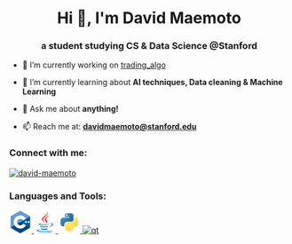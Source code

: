 <h1 align="center">Hi 👋, I'm David Maemoto</h1>
<h3 align="center">a student studying CS & Data Science @Stanford</h3>

- 🔭 I’m currently working on [trading_algo](https://github.com/davidmaemoto/trading_algo)

- 🌱 I’m currently learning about **AI techniques, Data cleaning & Machine Learning**

- 💬 Ask me about **anything!**

- 📫 Reach me at: **davidmaemoto@stanford.edu**

<h3 align="left">Connect with me:</h3>
<p align="left">
<a href="https://linkedin.com/in/david-maemoto" target="blank"><img align="center" src="https://raw.githubusercontent.com/rahuldkjain/github-profile-readme-generator/master/src/images/icons/Social/linked-in-alt.svg" alt="david-maemoto" height="30" width="40" /></a>
</p>

<h3 align="left">Languages and Tools:</h3>
<p align="left"> <a href="https://www.w3schools.com/cpp/" target="_blank" rel="noreferrer"> <img src="https://raw.githubusercontent.com/devicons/devicon/master/icons/cplusplus/cplusplus-original.svg" alt="cplusplus" width="40" height="40"/> </a> <a href="https://www.java.com" target="_blank" rel="noreferrer"> <img src="https://raw.githubusercontent.com/devicons/devicon/master/icons/java/java-original.svg" alt="java" width="40" height="40"/> </a> <a href="https://www.python.org" target="_blank" rel="noreferrer"> <img src="https://raw.githubusercontent.com/devicons/devicon/master/icons/python/python-original.svg" alt="python" width="40" height="40"/> </a> <a href="https://www.qt.io/" target="_blank" rel="noreferrer"> <img src="https://upload.wikimedia.org/wikipedia/commons/0/0b/Qt_logo_2016.svg" alt="qt" width="40" height="40"/> </a> </p>


